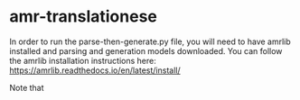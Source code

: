 # amr-translationese

In order to run the parse-then-generate.py file, you will need to have amrlib installed and parsing and generation models downloaded. You can follow the amrlib installation instructions here: https://amrlib.readthedocs.io/en/latest/install/

Note that 
